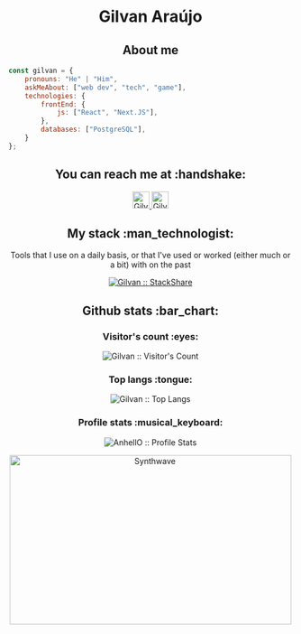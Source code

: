 <h1 align="center">Gilvan Araújo</h1>

<h2 align="center">About me</h2>

```javascript
const gilvan = {
    pronouns: "He" | "Him",
    askMeAbout: ["web dev", "tech", "game"],
    technologies: {
        frontEnd: {
            js: ["React", "Next.JS"],
        },
        databases: ["PostgreSQL"],
    }
};
```

<h2 align="center">You can reach me at :handshake:</h2>

<p align="center">
  <!-- <a href="https://dev.to/">
    <img src="https://d2fltix0v2e0sb.cloudfront.net/dev-badge.svg" alt="Gilvan Araújo's DEV Profile" height="30" width="30">
  </a> -->

  <a href="https://www.linkedin.com/in/gilvan-araujo-jr/">
    <img src="https://www.vectorlogo.zone/logos/linkedin/linkedin-icon.svg" alt="Gilvan Araújo's LinkedIn Profile" height="30" width="30">
  </a>

  <!-- <a href="https://stackoverflow.com/users/">
    <img src="https://www.vectorlogo.zone/logos/stackoverflow/stackoverflow-icon.svg" alt="Gilvan Araújo's Stack Overflow Profile" height="30" width="30">
  </a> -->

  <!-- <a href="https://stackexchange.com/users/">
    <img src="https://www.vectorlogo.zone/logos/stackexchange/stackexchange-icon.svg" alt="Gilvan Araújo's Stack Exchange Profile" height="30" width="30">
  </a> -->

  <a href="https://stackshare.io/gilvan-araujo/">
    <img src="https://cdn.worldvectorlogo.com/logos/stackshare.svg" alt="Gilvan Araújo's StackShare Profile" height="30" width="30">
  </a>
  
  <!-- <a href="https://gitlab.com/">
    <img src="https://www.vectorlogo.zone/logos/gitlab/gitlab-icon.svg" alt="Gilvan Araújo's GitLab Profile" height="30" width="30">
  </a> -->
  
  <!-- <a href="https://medium.com/">
    <img src="https://www.vectorlogo.zone/logos/medium/medium-tile.svg" alt="Gilvan Araújo's Medium Profile" height="30" width="30">
  </a> -->
  
  <!-- <a href="https://www.youtube.com/">
    <img src="https://www.vectorlogo.zone/logos/youtube/youtube-icon.svg" alt="Gilvan Araújo's YouTube Channel" height="30" width="30">
  </a> -->
</p>

<h2 align="center">My stack :man_technologist:</h2>

<p align="center">Tools that I use on a daily basis, or that I've used or worked (either much or a bit) with on the past</p>
<p align="center">
  <a href="https://stackshare.io/gilvan-araujo/my-stack">
    <img src="http://img.shields.io/badge/tech-stack-0690fa.svg?style=for-the-badge" alt="Gilvan :: StackShare" />
  </a>
</p>


<h2 align="center">Github stats :bar_chart:</h2>

<h3 align="center">Visitor's count :eyes:</h3>

<p align="center"><img src="https://profile-counter.glitch.me/{gilvan-araujo}/count.svg" alt="Gilvan :: Visitor's Count" /></p>

<h3 align="center">Top langs :tongue:</h3>

<p align="center"><img src="https://github-readme-stats.vercel.app/api/top-langs/?username=gilvan-araujo&langs_count=10&theme=tokyonight&layout=compact" alt="Gilvan :: Top Langs" /></p>

<h3 align="center">Profile stats :musical_keyboard:</h3>

<p align="center"><img src="https://github-readme-stats.vercel.app/api?username=gilvan-araujo&show_icons=true&theme=synthwave" alt="AnhellO :: Profile Stats" /></p>

<p align="center"><img src="https://thumbs.gfycat.com/GoodnaturedFondGaur-size_restricted.gif" alt="Synthwave" height="300" width="500"></p>
